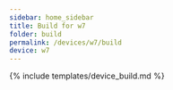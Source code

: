 ```yaml
---
sidebar: home_sidebar
title: Build for w7
folder: build
permalink: /devices/w7/build
device: w7
---
```

{% include templates/device_build.md %}

